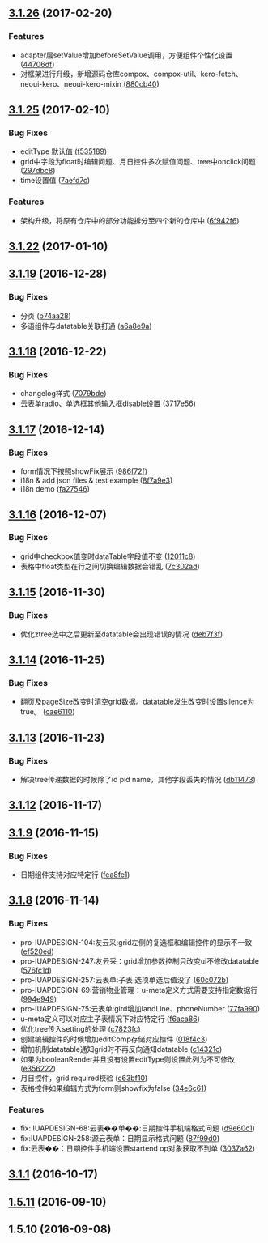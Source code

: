 <a name="3.1.26"></a>
## [3.1.26](https://github.com/iuap-design/neoui-kero/compare/v3.1.25...v3.1.26) (2017-02-20)


### Features

* adapter层setValue增加beforeSetValue调用，方便组件个性化设置 ([44706df](https://github.com/iuap-design/neoui-kero/commit/44706df))
* 对框架进行升级，新增源码仓库compox、compox-util、kero-fetch、neoui-kero、neoui-kero-mixin ([880cb40](https://github.com/iuap-design/neoui-kero/commit/880cb40))



<a name="3.1.25"></a>
## [3.1.25](https://github.com/iuap-design/neoui-kero/compare/v3.1.22...v3.1.25) (2017-02-10)


### Bug Fixes

* editType 默认值 ([f535189](https://github.com/iuap-design/neoui-kero/commit/f535189))
* grid中字段为float时编辑问题、月日控件多次赋值问题、tree中onclick问题 ([297dbc8](https://github.com/iuap-design/neoui-kero/commit/297dbc8))
* time设置值 ([7aefd7c](https://github.com/iuap-design/neoui-kero/commit/7aefd7c))


### Features

* 架构升级，将原有仓库中的部分功能拆分至四个新的仓库中 ([6f942f6](https://github.com/iuap-design/neoui-kero/commit/6f942f6))



<a name="3.1.22"></a>
## [3.1.22](https://github.com/iuap-design/neoui-kero/compare/v3.1.21...v3.1.22) (2017-01-10)



<a name="3.1.19"></a>
## [3.1.19](https://github.com/iuap-design/neoui-kero/compare/v3.1.18...v3.1.19) (2016-12-28)


### Bug Fixes

* 分页 ([b74aa28](https://github.com/iuap-design/neoui-kero/commit/b74aa28))
* 多语组件与datatable关联打通 ([a6a8e9a](https://github.com/iuap-design/neoui-kero/commit/a6a8e9a))



<a name="3.1.18"></a>
## [3.1.18](https://github.com/iuap-design/neoui-kero/compare/v3.1.17...v3.1.18) (2016-12-22)


### Bug Fixes

* changelog样式 ([7079bde](https://github.com/iuap-design/neoui-kero/commit/7079bde))
* 云表单radio、单选框其他输入框disable设置 ([3717e56](https://github.com/iuap-design/neoui-kero/commit/3717e56))



<a name="3.1.17"></a>
## [3.1.17](https://github.com/iuap-design/neoui-kero/compare/v3.1.16...v3.1.17) (2016-12-14)


### Bug Fixes

* form情况下按照showFix展示 ([986f72f](https://github.com/iuap-design/neoui-kero/commit/986f72f))
* i18n & add json files & test example ([8f7a9e3](https://github.com/iuap-design/neoui-kero/commit/8f7a9e3))
* i18n demo ([fa27546](https://github.com/iuap-design/neoui-kero/commit/fa27546))



<a name="3.1.16"></a>
## [3.1.16](https://github.com/iuap-design/neoui-kero/compare/v3.1.15...v3.1.16) (2016-12-07)


### Bug Fixes

* grid中checkbox值变时dataTable字段值不变 ([12011c8](https://github.com/iuap-design/neoui-kero/commit/12011c8))
* 表格中float类型在行之间切换编辑数据会错乱 ([7c302ad](https://github.com/iuap-design/neoui-kero/commit/7c302ad))



<a name="3.1.15"></a>
## [3.1.15](https://github.com/iuap-design/neoui-kero/compare/v3.1.14...v3.1.15) (2016-11-30)


### Bug Fixes

* 优化ztree选中之后更新至datatable会出现错误的情况 ([deb7f3f](https://github.com/iuap-design/neoui-kero/commit/deb7f3f))



<a name="3.1.14"></a>
## [3.1.14](https://github.com/iuap-design/neoui-kero/compare/v3.1.13...v3.1.14) (2016-11-25)


### Bug Fixes

* 翻页及pageSize改变时清空grid数据。datatable发生改变时设置silence为true。 ([cae6110](https://github.com/iuap-design/neoui-kero/commit/cae6110))



<a name="3.1.13"></a>
## [3.1.13](https://github.com/iuap-design/neoui-kero/compare/v3.1.12...v3.1.13) (2016-11-23)


### Bug Fixes

* 解决tree传递数据的时候除了id pid name，其他字段丢失的情况 ([db11473](https://github.com/iuap-design/neoui-kero/commit/db11473))



<a name="3.1.12"></a>
## [3.1.12](https://github.com/iuap-design/neoui-kero/compare/v3.1.9...v3.1.12) (2016-11-17)



<a name="3.1.9"></a>
## [3.1.9](https://github.com/iuap-design/neoui-kero/compare/v3.1.8...v3.1.9) (2016-11-15)


### Bug Fixes

* 日期组件支持对应特定行 ([fea8fe1](https://github.com/iuap-design/neoui-kero/commit/fea8fe1))



<a name="3.1.8"></a>
## [3.1.8](https://github.com/iuap-design/neoui-kero/compare/v3.1.7...v3.1.8) (2016-11-14)


### Bug Fixes

* pro-IUAPDESIGN-104:友云采:grid左侧的复选框和编辑控件的显示不一致 ([ef520ed](https://github.com/iuap-design/neoui-kero/commit/ef520ed))
* pro-IUAPDESIGN-247:友云采：grid增加参数控制只改变ui不修改datatable ([576fc1d](https://github.com/iuap-design/neoui-kero/commit/576fc1d))
* pro-IUAPDESIGN-257:云表单:子表 选项单选后值没了 ([60c072b](https://github.com/iuap-design/neoui-kero/commit/60c072b))
* pro-IUAPDESIGN-69:营销物业管理：u-meta定义方式需要支持指定数据行 ([994e949](https://github.com/iuap-design/neoui-kero/commit/994e949))
* pro-IUAPDESIGN-75:云表单:gird增加landLine、phoneNumber ([77fa990](https://github.com/iuap-design/neoui-kero/commit/77fa990))
* u-meta定义可以对应主子表情况下对应特定行 ([f6aca86](https://github.com/iuap-design/neoui-kero/commit/f6aca86))
* 优化tree传入setting的处理 ([c7823fc](https://github.com/iuap-design/neoui-kero/commit/c7823fc))
* 创建编辑控件的时候增加editComp存储对应控件 ([018f4c3](https://github.com/iuap-design/neoui-kero/commit/018f4c3))
* 增加机制datatable通知grid时不再反向通知datatable ([c14321c](https://github.com/iuap-design/neoui-kero/commit/c14321c))
* 如果为booleanRender并且没有设置editType则设置此列为不可修改 ([e356222](https://github.com/iuap-design/neoui-kero/commit/e356222))
* 月日控件，grid required校验 ([c63bf10](https://github.com/iuap-design/neoui-kero/commit/c63bf10))
* 表格控件如果编辑方式为form则showfix为false ([34e6c61](https://github.com/iuap-design/neoui-kero/commit/34e6c61))


### Features

* fix: IUAPDESIGN-68:云表��单��:日期控件手机端格式问题 ([d9e60c1](https://github.com/iuap-design/neoui-kero/commit/d9e60c1))
* fix:IUAPDESIGN-258:源云表单：日期显示格式问题 ([87f99d0](https://github.com/iuap-design/neoui-kero/commit/87f99d0))
* fix:云表��：日期控件手机端设置startend op对象获取不到单 ([3037a62](https://github.com/iuap-design/neoui-kero/commit/3037a62))



<a name="3.1.1"></a>
## [3.1.1](https://github.com/iuap-design/neoui-kero/compare/v1.5.11...v3.1.1) (2016-10-17)



<a name="1.5.11"></a>
## [1.5.11](https://github.com/iuap-design/neoui-kero/compare/v1.5.10...v1.5.11) (2016-09-10)



<a name="1.5.10"></a>
## 1.5.10 (2016-09-08)




